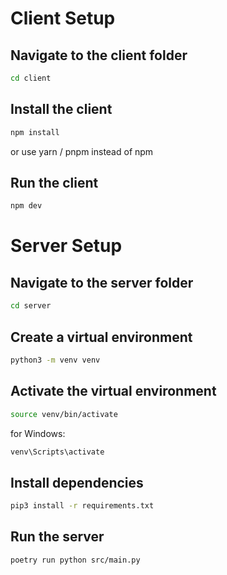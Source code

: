# Client Setup

## Navigate to the client folder

```bash
cd client
```

## Install the client

```bash
npm install
```

or use yarn / pnpm instead of npm

## Run the client

```bash
npm dev
```

# Server Setup

## Navigate to the server folder

```bash
cd server
```

## Create a virtual environment

```bash
python3 -m venv venv
```

## Activate the virtual environment

```bash
source venv/bin/activate
```

for Windows:

```bash
venv\Scripts\activate
```

## Install dependencies

```bash
pip3 install -r requirements.txt
````


## Run the server

```bash
poetry run python src/main.py
```